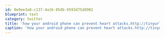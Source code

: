 ```yaml
---
id: 0e9ee3a8-c137-4a16-85db-9593d75d8902
blueprint: text
category: twitter
title: 'how your android phone can prevent heart attacks.http://tinyurl.com/2bevbeu (via @pulsepad)'
caption: 'how your android phone can prevent heart attacks.http://tinyurl.com/2bevbeu (via <span class="username username_linked">@<a href="https://twitter.com/pulsepad" title="pulsepad">pulsepad</a></span>)'
---
```

